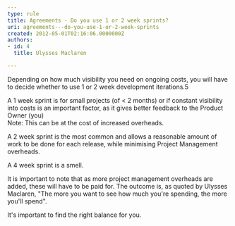 ```yaml
---
type: rule
title: Agreements - Do you use 1 or 2 week sprints?
uri: agreements---do-you-use-1-or-2-week-sprints
created: 2012-05-01T02:16:06.0000000Z
authors:
- id: 4
  title: Ulysses Maclaren

---
```




<span class='intro'> Depending on how much visibility you need on ongoing costs, you will have to decide whether to use 1 or 2 week development iterations.5 </span>

<p>​A 1 week sprint is for small projects (of &lt; 2 months) or if constant visibility into costs is an important factor, as it gives better feedback to the Product Owner (you)<br>Note&#58; This can be at the cost of increased overheads.</p>
<p>A 2 week sprint is the most common and allows a reasonable amount of work to be done for each release, while minimising Project Management overheads. </p>
<p>A 4 week sprint is a smell.</p>
<p>It is important to note that as more project management overheads are added, these will have to be paid for. The outcome is, as quoted by Ulysses Maclaren,&#160;&quot;The more you want to see how much you're spending, the more you'll spend&quot;. </p>
<p>It's important to find the right balance for you.<br></p>


